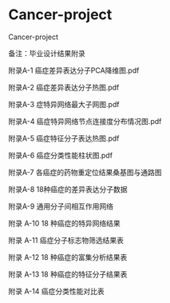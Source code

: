 # Cancer-project
Cancer-project


备注：毕业设计结果附录

附录A-1 癌症差异表达分子PCA降维图.pdf


附录A-2 癌症差异表达分子热图.pdf


附录A-3 症特异网络最大子网图.pdf


附录A-4 癌症特异网络节点连接度分布情况图.pdf


附录A-5 癌症特征分子表达热图.pdf


附录A-6 癌症分类性能柱状图.pdf


附录A-7 各癌症的药物重定位结果桑基图与通路图


附录A-8 18种癌症的差异表达分子数据


附录A-9 通用分子间相互作用网络


附录 A-10 18 种癌症的特异网络结果


附录 A-11 癌症分子标志物筛选结果表


附录 A-12 18 种癌症的富集分析结果表


附录 A-13 18 种癌症的特征分子结果表


附录 A-14 癌症分类性能对比表
